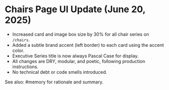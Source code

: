 # Chairs Page UI Update (June 20, 2025)

- Increased card and image box size by 30% for all chair series on `/chairs`.
- Added a subtle brand accent (left border) to each card using the accent color.
- Executive Series title is now always Pascal Case for display.
- All changes are DRY, modular, and poetic, following production instructions.
- No technical debt or code smells introduced.

See also: #memory for rationale and summary.
